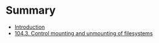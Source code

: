 # Summary

* [Introduction](README.md)
* [104.3. Control mounting and unmounting of filesystems](1043_control_mounting_and_unmounting_of_filesystems.md)

